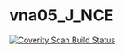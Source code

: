 # vna05_J_NCE
<a href="https://scan.coverity.com/projects/wendyzhang1121-vna05_j_nce">
  <img alt="Coverity Scan Build Status"
       src="https://scan.coverity.com/projects/9649/badge.svg"/>
</a>
